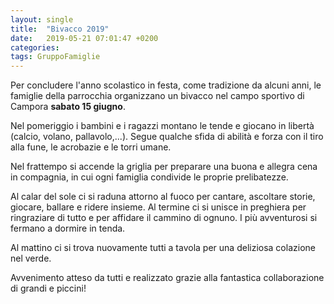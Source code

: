 ```yaml
---
layout: single
title:  "Bivacco 2019"
date:   2019-05-21 07:01:47 +0200
categories: 
tags: GruppoFamiglie
---
```


Per concludere l'anno scolastico in festa, come tradizione da alcuni anni, le famiglie della parrocchia organizzano un bivacco nel campo sportivo di Campora **sabato 15 giugno**. 

Nel pomeriggio i bambini e i ragazzi montano le tende e giocano in libertà (calcio, volano, pallavolo,...). Segue qualche sfida di abilità e forza con il tiro alla fune, le acrobazie e le torri umane. 

Nel frattempo si accende la griglia per preparare una buona e allegra cena in compagnia, in cui ogni famiglia condivide le proprie prelibatezze. 

Al calar del sole ci si raduna attorno al fuoco per cantare, ascoltare storie, giocare, ballare e ridere insieme. Al termine ci si unisce in preghiera per ringraziare di tutto e per affidare il cammino di ognuno. I più avventurosi si fermano a dormire in tenda. 

Al mattino ci si trova nuovamente tutti a tavola per una deliziosa colazione nel verde. 

Avvenimento atteso da tutti e realizzato grazie alla fantastica collaborazione di grandi e piccini!

